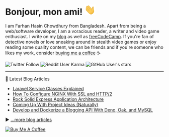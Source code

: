 # Bonjour, mon ami! <img src="./assets/wave.gif" width="35px">

I am Farhan Hasin Chowdhury from Bangladesh. Apart from being a web/software developer, I am a voracious reader, a writer and video game enthusiast. I write on my [blog](https://blog.farhan.dev/) as well as [freeCodeCamp](https://www.freecodecamp.org/news/author/farhanhasin/). If you're fan of detective novels or love sneaking around in stealth video games or enjoy reading some quality content, we can be friends and if you're someone who likes my work, consider [buying me a coffee](https://www.buymeacoffee.com/fhsinchy) ☕

![Twitter Follow](https://img.shields.io/twitter/follow/frhnhsin?label=my%20tiny%20twitter%20circle&style=for-the-badge) ![Reddit User Karma](https://img.shields.io/reddit/user-karma/combined/fhsinchy?label=i%27ve%20got%20some%20reddit%20karma&style=for-the-badge) ![GitHub User's stars](https://img.shields.io/github/stars/fhsinchy?label=poeple%20supporing%20me%20on%20github&style=for-the-badge)

---

📘 Latest Blog Articles

<!-- BLOG-POST-LIST:START -->
- [Laravel Service Classes Explained](https://blog.farhan.dev/laravel-service-classes-explained)
- [How To Configure NGINX With SSL and HTTP/2](https://blog.farhan.dev/how-to-configure-nginx-with-ssl-and-http2)
- [Rock Solid Express Application Architecture](https://blog.farhan.dev/rock-solid-express-application-architecture)
- [Coming Up With Project Ideas (Naturally)](https://blog.farhan.dev/coming-up-with-project-ideas-naturally)
- [Develop and Dockerize a Blogging API With Deno, Oak, and MySQL](https://blog.farhan.dev/develop-and-dockerize-a-blogging-api-with-deno-oak-and-mysql-1)
<!-- BLOG-POST-LIST:END -->

▶ [...more blog articles](https://blog.farhan.dev/)

<a href="https://www.buymeacoffee.com/fhsinchy" target="_blank"><img src="https://cdn.buymeacoffee.com/buttons/default-orange.png" alt="Buy Me A Coffee" height="50" width="auto"></a>
